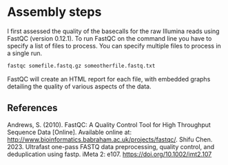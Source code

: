 # Assembly steps 
I first assessed the quality of the basecalls for the raw Illumina reads using FastQC (version 0.12.1). To run FastQC on the command line you have to specify a list of files to process. You can specify multiple files to process in a single run.

```bash
fastqc somefile.fastq.gz someotherfile.fastq.txt
```

FastQC will create an HTML report for each file, with embedded graphs detailing the quality of various aspects of the data.

## References
Andrews, S. (2010). FastQC:  A Quality Control Tool for High Throughput Sequence Data [Online]. Available online at: http://www.bioinformatics.babraham.ac.uk/projects/fastqc/.
Shifu Chen. 2023. Ultrafast one-pass FASTQ data preprocessing, quality control, and deduplication using fastp. iMeta 2: e107. https://doi.org/10.1002/imt2.107
